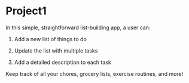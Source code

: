 # Project1

In this simple, straightforward list-building app, a user can:

1) Add a new list of things to do 

2) Update the list with multiple tasks 

3) Add a detailed description to each task 

Keep track of all your chores, grocery lists, exercise routines, and more!
